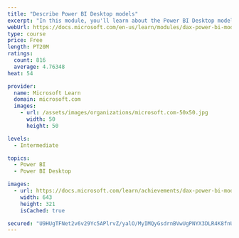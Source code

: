 ```yaml
---
title: "Describe Power BI Desktop models"
excerpt: "In this module, you'll learn about the Power BI Desktop model structure, star schema design basics, analytics queries, and report visual configuration. This module provides a strong foundation on which you can learn to optimize model designs and add model calculations."
webUrl: https://docs.microsoft.com/en-us/learn/modules/dax-power-bi-models/
type: course
price: Free
length: PT20M
ratings:
  count: 816
  average: 4.76348
heat: 54

provider:
  name: Microsoft Learn
  domain: microsoft.com
  images:
    - url: /assets/images/organizations/microsoft.com-50x50.jpg
      width: 50
      height: 50

levels:
  - Intermediate

topics:
  - Power BI
  - Power BI Desktop

images:
  - url: https://docs.microsoft.com/learn/achievements/dax-power-bi-models-social.png
    width: 643
    height: 321
    isCached: true

secured: "U9HUgTFNet2v6v29Yc5APlrvZ/yalO/MyIMQyGsdrnBVwUgPNYX3DLR4K8fnUuI2H1Rf5uLh2zrg9O9zohtd1/KH/6fb2xBvI5J3ZeSepMCejQaCvQDybx3W+r17kbLsF6suxV4y391yAfj8gIEHw6mxrW7LK/hkTZiIH7syzPVlacqdyBgbRRwvaB36wXZdk/fub+KnJjHilZO5VTfWn4OOyOlBSSwHcvVfrzuUtvdUjs9c3OhlIhfdwy+svR0d8iBtXKjzgSL5k2t3RWyjxCGWWhmUyICH/zMXsELv6NmECj/gzzKyv/8Y1gGjrcZ3Vd2eP7nQLWOf81eoHnxhaswObyLMySu6HBTDT9aPUR3JrWrOsoTGB+DIVKTXvRphECeB0JJZD5darA/UpU8i2CheOyTqGt01w4j8DRYuTJg=;kkp8LLNp5Zg9tZWDhZ/7sQ=="
---
```


